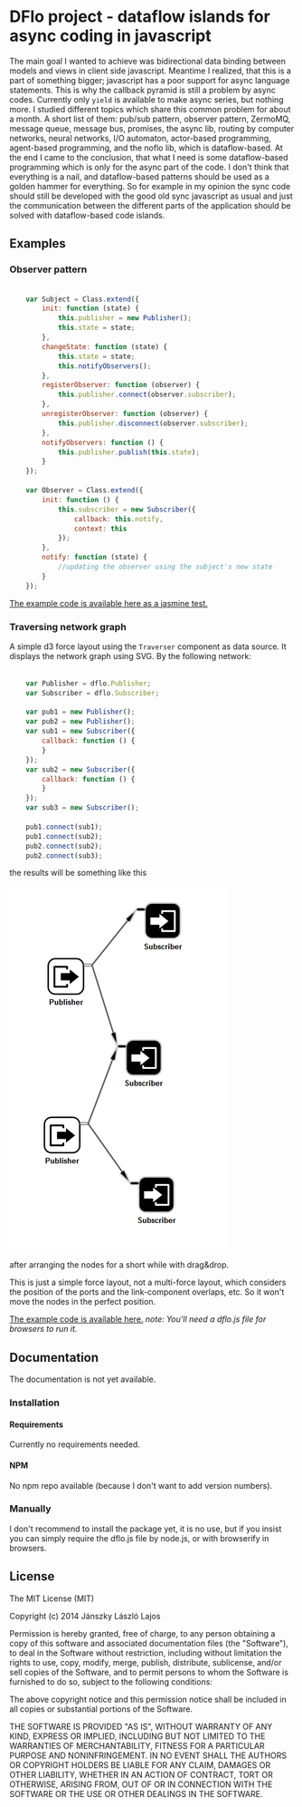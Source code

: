 # DFlo project - dataflow islands for async coding in javascript

The main goal I wanted to achieve was bidirectional data binding between models and views in client side javascript. Meantime I realized, that
this is a part of something bigger; javascript has a poor support for async language statements. This is why the callback pyramid is still a
problem by async codes. Currently only `yield` is available to make async series, but nothing more. I studied different topics which share this
common problem for about a month. A short list of them: pub/sub pattern, observer pattern, ZermoMQ, message queue, message bus, promises, the async
lib, routing by computer networks, neural networks, I/O automaton, actor-based programming, agent-based programming, and the noflo lib, which
is dataflow-based. At the end I came to the conclusion, that what I need is some dataflow-based programming which is only for the async part of the code.
I don't think that everything is a nail, and dataflow-based patterns should be used as a golden hammer for everything. So for example in my opinion the
sync code should still be developed with the good old sync javascript as usual and just the communication between the different parts of the application
should be solved with dataflow-based code islands.

## Examples

### Observer pattern

```js

    var Subject = Class.extend({
        init: function (state) {
            this.publisher = new Publisher();
            this.state = state;
        },
        changeState: function (state) {
            this.state = state;
            this.notifyObservers();
        },
        registerObserver: function (observer) {
            this.publisher.connect(observer.subscriber);
        },
        unregisterObserver: function (observer) {
            this.publisher.disconnect(observer.subscriber);
        },
        notifyObservers: function () {
            this.publisher.publish(this.state);
        }
    });

    var Observer = Class.extend({
        init: function () {
            this.subscriber = new Subscriber({
                callback: this.notify,
                context: this
            });
        },
        notify: function (state) {
            //updating the observer using the subject's new state
        }
    });
```

[The example code is available here as a jasmine test.](test/example.observer.spec.js)

### Traversing network graph

A simple d3 force layout using the `Traverser` component as data source.
It displays the network graph using SVG. By the following network:

```js

    var Publisher = dflo.Publisher;
    var Subscriber = dflo.Subscriber;

    var pub1 = new Publisher();
    var pub2 = new Publisher();
    var sub1 = new Subscriber({
        callback: function () {
        }
    });
    var sub2 = new Subscriber({
        callback: function () {
        }
    });
    var sub3 = new Subscriber();

    pub1.connect(sub1);
    pub1.connect(sub2);
    pub2.connect(sub2);
    pub2.connect(sub3);
```

the results will be something like this

![Traversing network graph example preview](example/traverser/preview.png?raw=true "preview")

after arranging the nodes for a short while with drag&drop.

This is just a simple force layout, not a multi-force layout, which considers the position of the ports and the link-component overlaps, etc.
So it won't move the nodes in the perfect position.

[The example code is available here.](example/traverser/index.html)
*note: You'll need a dflo.js file for browsers to run it.*

## Documentation

The documentation is not yet available.

### Installation

#### Requirements

Currently no requirements needed.

#### NPM

No npm repo available (because I don't want to add version numbers).

### Manually

I don't recommend to install the package yet, it is no use, but if you insist you can simply require the dflo.js file by node.js,
or with browserify in browsers.

## License

The MIT License (MIT)

Copyright (c) 2014 Jánszky László Lajos

Permission is hereby granted, free of charge, to any person obtaining a copy
of this software and associated documentation files (the "Software"), to deal
in the Software without restriction, including without limitation the rights
to use, copy, modify, merge, publish, distribute, sublicense, and/or sell
copies of the Software, and to permit persons to whom the Software is
furnished to do so, subject to the following conditions:

The above copyright notice and this permission notice shall be included in all
copies or substantial portions of the Software.

THE SOFTWARE IS PROVIDED "AS IS", WITHOUT WARRANTY OF ANY KIND, EXPRESS OR
IMPLIED, INCLUDING BUT NOT LIMITED TO THE WARRANTIES OF MERCHANTABILITY,
FITNESS FOR A PARTICULAR PURPOSE AND NONINFRINGEMENT. IN NO EVENT SHALL THE
AUTHORS OR COPYRIGHT HOLDERS BE LIABLE FOR ANY CLAIM, DAMAGES OR OTHER
LIABILITY, WHETHER IN AN ACTION OF CONTRACT, TORT OR OTHERWISE, ARISING FROM,
OUT OF OR IN CONNECTION WITH THE SOFTWARE OR THE USE OR OTHER DEALINGS IN THE
SOFTWARE.